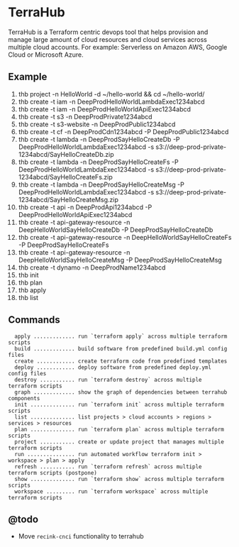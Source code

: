 # TerraHub

TerraHub is a Terraform centric devops tool that helps provision and manage large amount of cloud resources and cloud 
services across multiple cloud accounts. For example: Serverless on Amazon AWS, Google Cloud or Microsoft Azure.

## Example

1. thb project -n HelloWorld -d ~/hello-world && cd ~/hello-world/
2. thb create -t iam -n DeepProdHelloWorldLambdaExec1234abcd
3. thb create -t iam -n DeepProdHelloWorldApiExec1234abcd
4. thb create -t s3 -n DeepProdPrivate1234abcd
5. thb create -t s3-website -n DeepProdPublic1234abcd
6. thb create -t cf -n DeepProdCdn1234abcd -P DeepProdPublic1234abcd
7. thb create -t lambda -n DeepProdSayHelloCreateDb -P DeepProdHelloWorldLambdaExec1234abcd -s s3://deep-prod-private-1234abcd/SayHelloCreateDb.zip
8. thb create -t lambda -n DeepProdSayHelloCreateFs -P DeepProdHelloWorldLambdaExec1234abcd -s s3://deep-prod-private-1234abcd/SayHelloCreateFs.zip
9. thb create -t lambda -n DeepProdSayHelloCreateMsg -P DeepProdHelloWorldLambdaExec1234abcd -s s3://deep-prod-private-1234abcd/SayHelloCreateMsg.zip
10. thb create -t api -n DeepProdApi1234abcd -P DeepProdHelloWorldApiExec1234abcd
11. thb create -t api-gateway-resource -n DeepHelloWorldSayHelloCreateDb -P DeepProdSayHelloCreateDb
12. thb create -t api-gateway-resource -n DeepHelloWorldSayHelloCreateFs -P DeepProdSayHelloCreateFs
13. thb create -t api-gateway-resource -n DeepHelloWorldSayHelloCreateMsg -P DeepProdSayHelloCreateMsg
14. thb create -t dynamo -n DeepProdName1234abcd
15. thb init
16. thb plan
17. thb apply
18. thb list

## Commands

```
  apply ............. run `terraform apply` across multiple terraform scripts
  build ............. build software from predefined build.yml config files
  create ............ create terraform code from predefined templates
  deploy ............ deploy software from predefined deploy.yml config files
  destroy ........... run `terraform destroy` across multiple terraform scripts
  graph ............. show the graph of dependencies between terrahub components
  init .............. run `terraform init` across multiple terraform scripts
  list .............. list projects > cloud accounts > regions > services > resources
  plan .............. run `terraform plan` across multiple terraform scripts
  project ........... create or update project that manages multiple terraform scripts
  run ............... run automated workflow terraform init > workspace > plan > apply
  refresh ........... run `terraform refresh` across multiple terraform scripts (postpone)
  show .............. run `terraform show` across multiple terraform scripts
  workspace ......... run `terraform workspace` across multiple terraform scripts
```

## @todo

- Move `recink-cnci` functionality to terrahub
